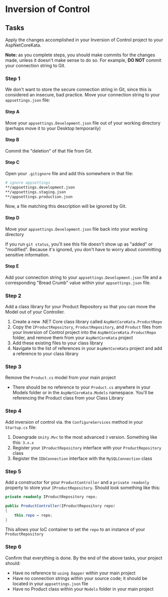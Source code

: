 # Inversion of Control

## Tasks

Apply the changes accomplished in your Inversion of Control project to your AspNetCoreKata.

**Note:** as you complete steps, you should make commits for the changes made, unless it doesn't make sense to do so. For example, **DO NOT** commit your connection string to Git.

### Step 1

We don't want to store the secure connection string in Git, since this is considered an insecure, bad practice. Move your connection string to your `appsettings.json` file:

#### Step A

Move your `appsettings.Development.json` file out of your working directory (perhaps move it to your Desktop temporarily)

#### Step B

Commit the "deletion" of that file from Git.

#### Step C

Open your `.gitignore` file and add this somewhere in that file:

```bash
# ignore appsettings
**/appsettings.development.json
**/appsettings.staging.json
**/appsettings.production.json
```

Now, a file matching this description will be ignored by Git.

#### Step D

Move your `appsettings.Development.json` file back into your working directory

If you run `git status`, you'll see this file doesn't show up as "added" or "modified". Because it's ignored, you don't have to worry about committing sensitive information.

#### Step E

Add your connection string to your `appsettings.Development.json` file and a corresponding "Bread Crumb" value within your `appsettings.json` file.

### Step 2

Add a class library for your Product Repository so that you can move the Model out of your Controller.

1. Create a new .NET Core class library called `AspNetCoreKata.ProductRepo`
1. Copy the `IProductRepository`, `ProductRepository`, and `Product` files from your Inversion of Control project into the `AspNetCoreKata.ProductRepo` folder, and remove them from your `AspNetCoreKata` project
1. Add these existing files to your class library
1. Navigate to the list of references in your `AspNetCoreKata` project and add a reference to your class library

### Step 3

Remove the `Product.cs` model from your main project

* There should be no reference to your `Product.cs` anywhere in your Models folder or in the `AspNetCoreKata.Models` namespace. You'll be referencing the Product class from your Class Library

### Step 4

Add inversion of control via. the `ConfigureServices` method in your `Startup.cs` file:

1. Downgrade `Unity.Mvc` to the most advanced `3` version. Something like this: `3.x.x`
1. Register your `IProductRepository` interface with your `ProductRepository` class
1. Register the `IDbConnection` interface with the `MySQLConnection` class

### Step 5

Add a constructor for your `ProductController` and a `private readonly` property to store your `IProductRepository`. Should look something like this:

```cs
private readonly IProductRepository repo;

public ProductController(IProductRepository repo)
{
    this.repo = repo;
}
```

This allows your IoC container to set the `repo` to an instance of your `ProductRepository`

### Step 6

Confirm that everything is done. By the end of the above tasks, your project should:

* Have no reference to `using Dapper` within your main project
* Have no connection strings within your source code; it should be located in your `appsettings.json` file
* Have no Product class within your `Models` folder in your main project
